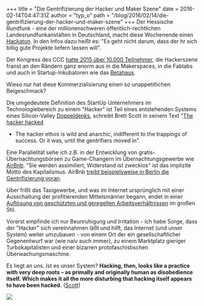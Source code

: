 +++
title = "Die Gentrifizierung der Hacker und Maker Szene"
date = 2016-02-14T04:47:31Z
author = "typ_o"
path = "/blog/2016/02/14/die-gentrifizierung-der-hacker-und-maker-szene"
+++
Der Hessische Rundfunk - eine der millionenschweren
öffentlich-rechtlichen Landesrundfunkanstalten in Deutschland, macht
diese Wochenende einen
[Hackaton](https://hessenschau.de/gesellschaft/1-hr-hackathon,hackathon-102.html).
In den Infos dazu heißt es: "Es geht nicht darum, dass der hr sich
billig gute Projekte liefern lassen will".

Der Kongress des CCC [hatte 2015 über 10.000
Teilnehmer](https://de.wikipedia.org/wiki/Chaos_Communication_Congress#Kongress-Mottos_und_Veranstaltungsorte_1984_bis_heute),
die Hackerszene franst an den Rändern ganz enorm aus in die Makerspaces,
in die Fablabs und auch in Startup-Inkubatoren wie das
[Betahaus](https://www.betahaus.com/berlin/).

Wieso nur hat diese Kommerzialisierung einen so unappetitlichen
Beigeschmack?

Die umgedeutete Definition des StartUp Unternehmers im
Technologiebereich zu einem "Hacker" ist Teil eines entstehenden Systems
eines Silicon-Valley
[Doppeldenks](https://de.wikipedia.org/wiki/Doppeldenk), schreibt Brett
Scott in seinem Text "[The hacker
hacked](https://aeon.co/essays/how-yuppies-hacked-the-original-hacker-ethos)
- The hacker ethos is wild and anarchic, indifferent to the trappings of
success. Or it was, until the gentrifiers moved in".

Eine Parallelität sehe ich z.B. in der Entwicklung von
gratis-Übernachtungsbörsen zu Game-Changern im Übernachtungsgewerbe wie
[AirBnb](https://www.zeit.de/2012/34/Airbnb-Wohnungsvermietung-Nathan-Blecharczyk/komplettansicht).
"Sie werden assimiliert, Widerstand ist zwecklos" ist das implizite
Motto des Kapitalismus. AirBnb [treibt beispielsweise in Berlin die
Gentrifizierung
voran](https://www.faz.net/aktuell/wirtschaft/immobilien/im-wrangelkiez-zeigt-sich-wie-airbnb-kreuzberg-verhoekert-13319651.html).

Uber frißt das Taxigewerbe, und was im Internet ursprünglich mit einer
Ausschaltung der profitierenden Mittelsmänner begann, endet in einer
[Auflösung von geschützten und geregelten
Arbeitsverhältnissen](https://www.spiegel.de/spiegel/vorab/verkehrsminister-uber-bedroht-den-rechtsstaat-a-991453.html)
im großen Stil.

Vorerst empfinde ich nur Beunruhigung und Irritation - ich habe Sorge,
dass der "Hacker" sich vereinnahmen läßt und hilft, das Internet (und
unser System) weiter umzubauen - von einem Ort der ein
gesellschaftlicher Gegenentwurf war (wie naiv auch immer), zu einem
Marktplatz gieriger Turbokapitalisten und einer bizarren
protofaschistischen Überwachungsmaschine.

Es liegt an uns. Ist es unser System? **Hacking, then, looks like a
practice with very deep roots – as primally and originally human as
disobedience itself. Which makes it all the more disturbing that hacking
itself appears to have been hacked.**
([Scott](https://aeon.co/essays/how-yuppies-hacked-the-original-hacker-ethos))

![](/media/18c3-logo-tastatur-stern.jpg)
